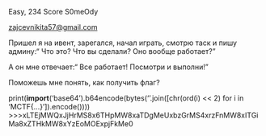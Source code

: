 Easy, 234 Score
S0meOdy

zajcevnikita57@gmail.com

Пришел я на ивент, зарегался, начал играть, смотрю таск и пишу админу:“ Что это? Что вы сделали? Оно вообще работает?”

А он мне отвечает:“ Все работает! Посмотри и выполни!”

Поможешь мне понять, как получить флаг?

print(__import__(‘base64’).b64encode(bytes(‘’.join([chr(ord(i) << 2) for i in ‘MCTF{…}’]).encode()))) >>>xLTEjMWQxJjHrMS8x6THpMW8xaTDgMeUxbzGrMS4xrzFnMW8xITGiMa8xZTHkMW8xYzEoMOExpjFkMe0
